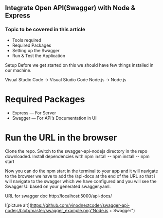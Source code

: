## Integrate Open API(Swagger) with Node & Express

### Topic to be covered in this article
- Tools required
- Required Packages
- Setting up the Swagger
- Run & Test the Application

Setup
Before we get started on this we should have few things installed in our machine.

Visual Studio Code -> Visual Studio Code
Node.js -> Node.js

# Required Packages
- Express — For Server
- Swagger — For API’s Documentation in UI

# Run the URL in the browser
Clone the repo. Switch to the swagger-api-nodejs directory in the repo downloaded.
Install dependencies with npm install
-- npm install
-- npm start

Now you can do the npm start in the terminal to your app and it will navigate to the browser we have to add the /api-docs at the end of the URL so that i will navigate to the swagger which we have configured and you will see the Swagger UI based on your generated swagger.yaml.

URL for swagger doc http://localhost:5000/api-docs/

![picture alt](https://github.com/vinodnextcoder/swagger-api-nodejs/blob/master/swagger_example.png"Node.js + Swagger")

